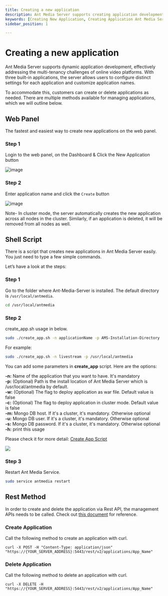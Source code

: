 ```yaml
---
title: Creating a new application 
description: Ant Media Server supports creating application development on the fly. You may create seprate applications for each stream domains if you are managing multiple streams from same server.
keywords: [Creating New Application, Creating Application Ant Media Server, Application Development, Ant Media Server Documentation, Ant Media Server Tutorials]
sidebar_position: 1

---
```


# Creating a new application

Ant Media Server supports dynamic application development, effectively addressing the multi-tenancy challenges of online video platforms. With three built-in applications, the server allows users to configure distinct settings for each application and customize application names.

To accommodate this, customers can create or delete applications as needed. There are multiple methods available for managing applications, which we will outline below.

## Web Panel

The fastest and easiest way to create new applications on the web panel.

### Step 1

Login to the web panel, on the Dashboard & Click the New Application button

![image](https://github.com/user-attachments/assets/4df34b28-ff9d-429b-a061-8dd5b6938d5f)

### Step 2

Enter application name and click the ```Create``` button

![image](https://github.com/user-attachments/assets/546a3581-0dbb-494f-8600-0248fc0eaa8b)

Note- In cluster mode, the server automatically creates the new application across all nodes in the cluster. Similarly, if an application is deleted, it will be removed from all nodes as well.

## Shell Script

There is a script that creates new applications in Ant Media Server easily. You just need to type a few simple commands.

Let’s have a look at the steps:

### Step 1

Go to the folder where Ant-Media-Server is installed. The default directory is ```/usr/local/antmedia```.

```bash
cd /usr/local/antmedia
```

### Step 2

create\_app.sh usage in below.


```bash
sudo ./create_app.sh -n applicationName -p AMS-Installation-Directory
```

For example:

```bash
sudo ./create_app.sh -n livestream -p /usr/local/antmedia
```

You can add some parameters in **create_app** script. Here are the options:

**-n:**  Name of the application that you want to have. It's mandatory  
**-p:** (Optional) Path is the install location of Ant Media Server which is /usr/local/antmedia by default.  
**-w:** (Optional) The flag to deploy application as war file. Default value is false  
**-c:** (Optional) The flag to deploy application in cluster mode. Default value is false  
**-m:**  Mongo DB host. If it's a cluster, it's mandatory. Otherwise optional  
**-u:**  Mongo DB user. If it's a cluster, it's mandatory. Otherwise optional  
**-s:**  Mongo DB password. If it's a cluster, it's mandatory. Otherwise optional  
**-h:** print this usage  

Please check it for more detail: [Create App Script](https://github.com/ant-media/Ant-Media-Server/blob/master/src/main/server/create_app.sh#L5)

![](@site/static/img/image-1645437714786.png)

### Step 3

Restart Ant Media Service.

```bash
sudo service antmedia restart
```

## Rest Method

In order to create and delete the application via Rest API, the management APIs needs to be called. Check out [this document](https://antmedia.io/docs/guides/developer-sdk-and-api/rest-api-guide/management-rest-apis/) for reference.

### Create Application

Call the following method to create an application with curl.

```
curl -X POST -H "Content-Type: application/json" "https://{YOUR_SERVER_ADDRESS}:5443/rest/v2/applications/App_Name"
```

### Delete Application

Call the following method to delete an application with curl.

```
curl -X DELETE -H "https://{YOUR_SERVER_ADDRESS}:5443/rest/v2/applications/App_Name"
```
